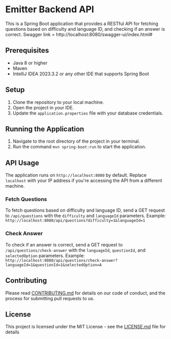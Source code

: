 # Emitter Backend API
This is a Spring Boot application that provides a RESTful API for fetching questions based on difficulty and language ID, and checking if an answer is correct.
Swagger link = http://localhost:8080/swagger-ui/index.html#
## Prerequisites
- Java 8 or higher
- Maven
- IntelliJ IDEA 2023.3.2 or any other IDE that supports Spring Boot

## Setup
1. Clone the repository to your local machine.
2. Open the project in your IDE.
3. Update the `application.properties` file with your database credentials.

## Running the Application
1. Navigate to the root directory of the project in your terminal.
2. Run the command `mvn spring-boot:run` to start the application.

## API Usage
The application runs on `http://localhost:8080` by default. Replace `localhost` with your IP address if you're accessing the API from a different machine.

### Fetch Questions
To fetch questions based on difficulty and language ID, send a GET request to `/api/questions` with the `difficulty` and `languageId` parameters.
Example: `http://localhost:8080/api/questions?difficulty=1&languageId=1`

### Check Answer
To check if an answer is correct, send a GET request to `/api/questions/check-answer` with the `languageId`, `questionId`, and `selectedOption` parameters.
Example: `http://localhost:8080/api/questions/check-answer?languageId=1&questionId=1&selectedOption=A`

## Contributing
Please read [CONTRIBUTING.md](./CONTRIBUTING.md) for details on our code of conduct, and the process for submitting pull requests to us.
## License
This project is licensed under the MIT License - see the [LICENSE.md](./LICENSE.md) file for details
